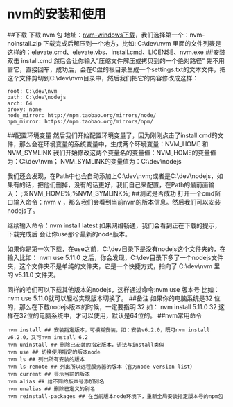 # nvm的安装和使用
##下载
下载 nvm 包 地址：[nvm-windows下载](https://github.com/coreybutler/nvm-windows/releases)，我们选择第一个：nvm-noinstall.zip 下载完成后解压到一个地方，比如: C:\dev\nvm 里面的文件列表是这样的：elevate.cmd、elevate.vbs、install.cmd、LICENSE、nvm.exe
##安装
双击 install.cmd 然后会让你输入”压缩文件解压或拷贝到的一个绝对路径” 先不用管它，直接回车，成功后，会在C盘的根目录生成一个settings.txt的文本文件，把这个文件剪切到C:\dev\nvm目录中，然后我们把它的内容修改成这样：
	
	root: C:\dev\nvm 
	path: C:\dev\nodejs 
	arch: 64 
	proxy: none 
	node_mirror: http://npm.taobao.org/mirrors/node/ 
	npm_mirror: https://npm.taobao.org/mirrors/npm/
##配置环境变量
然后我们开始配置环境变量了，因为刚刚点击了install.cmd的文件，那么会在环境变量的系统变量中，生成两个环境变量：NVM_HOME 和 NVM_SYMLINK 我们开始修改这两个变量名的变量值：NVM_HOME的变量值为：C:\dev\nvm； NVM_SYMLINK的变量值为：C:\dev\nodejs

我们还会发现，在Path中也会自动添加上C:\dev\nvm;或者是C:\dev\nodejs，如果有的话，把他们删掉，没有的话更好，我们自己来配置，在Path的最前面输入： ;%NVM_HOME%;%NVM_SYMLINK%;
##测试是否成功
打开一个cmd窗口输入命令：nvm v ，那么我们会看到当前nvm的版本信息。然后我们可以安装nodejs了。

继续输入命令：nvm install latest 如果网络畅通，我们会看到正在下载的提示，下载完成后 会让你use那个最新的node版本。

如果你是第一次下载，在use之前，C:\dev目录下是没有nodejs这个文件夹的，在输入比如： nvm use 5.11.0 之后，你会发现，C:\dev目录下多了一个nodejs文件夹，这个文件夹不是单纯的文件夹，它是一个快捷方式，指向了 C:\dev\nvm 里的 v5.11.0 文件夹。

同样的咱们可以下载其他版本的nodejs，这样通过命令:nvm use 版本号 比如：nvm use 5.11.0就可以轻松实现版本切换了。
##备注
如果你的电脑系统是32 位的，那么在下载nodejs版本的时候，一定要指明 32 如： nvm install 5.11.0 32 这样在32位的电脑系统中，才可以使用，默认是64位的。
##nvm常用命令

	nvm install ## 安装指定版本，可模糊安装，如：安装v6.2.0，既可nvm install v6.2.0，又可nvm install 6.2
	nvm uninstall ## 删除已安装的指定版本，语法与install类似
	nvm use ## 切换使用指定的版本node
	nvm ls ## 列出所有安装的版本
	nvm ls-remote ## 列出所以远程服务器的版本（官方node version list）
	nvm current ## 显示当前的版本
	nvm alias ## 给不同的版本号添加别名
	nvm unalias ## 删除已定义的别名
	nvm reinstall-packages ## 在当前版本node环境下，重新全局安装指定版本号的npm包

